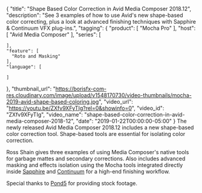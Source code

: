 {
  "title": "Shape Based Color Correction in Avid Media Composer 2018.12",
  "description": "See 3 examples of how to use Avid's new shape-based color correcting, plus a look at advanced finishing techniques with Sapphire & Continuum VFX plug-ins.",
  "tagging": {
    "product": [
      "Mocha Pro"
    ],
    "host": [
      "Avid Media Composer"
    ],
    "series": [

    ],
    "feature": [
      "Roto and Masking"
    ],
    "language": [

    ]
  },
  "thumbnail_url": "https://borisfx-com-res.cloudinary.com/image/upload/v1548170730/video-thumbnails/mocha-2019-avid-shape-based-coloring.jpg",
  "video_url": "https://youtu.be/ZXfv9XFyTIg?rel=0&showinfo=0",
  "video_id": "ZXfv9XFyTIg",
  "video_name": "shape-based-color-correction-in-avid-media-composer-2018-12",
  "date": "2019-01-22T00:00:00-05:00"
}
The newly released Avid Media Composer 2018.12 includes a new shape-based color correction tool. Shape-based tools are essential for isolating color correction.  

Ross Shain gives three examples of using Media Composer's native tools for garbage mattes and secondary corrections. Also includes advanced masking and effects isolation using the Mocha tools integrated directly inside [Sapphire](https://borisfx.com/products/sapphire/ "Boris FX - Sapphire") and [Continuum](https://borisfx.com/products/continuum/ "Boris FX - Continuum") for a high-end finishing workflow.

Special thanks to <a href="https://www.pond5.com" target="_blank">Pond5</a> for providing stock footage.
